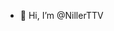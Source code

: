 - 👋 Hi, I’m @NillerTTV

<!---
NillerTTV/NillerTTV is a ✨ special ✨ repository because its `README.md` (this file) appears on your GitHub profile.
You can click the Preview link to take a look at your changes.
--->
